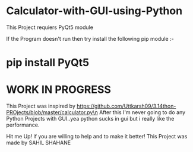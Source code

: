 # Calculator-with-GUI-using-Python

This Project requiers PyQt5 module

  If the Program doesn't run then try install the following pip module :-
  # pip install PyQt5

# WORK IN PROGRESS

This Project was inspired by https://github.com/Uttkarsh09/3.14thon-PROjects/blob/master/calculator.py\n
After this I'm never going to do any Python Projects with GUI..yea python sucks in gui but i really like the performance.

Hit me Up! if you are willing to help and to make it better!
This Project was made by SAHIL SHAHANE
